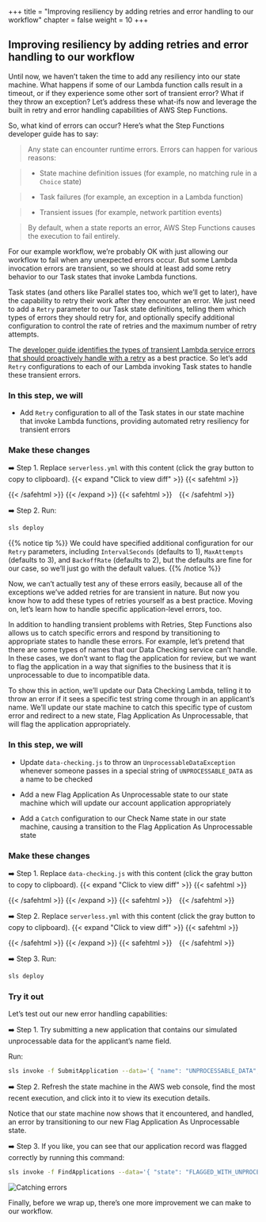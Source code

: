 +++
title = "Improving resiliency by adding retries and error handling to our workflow"
chapter = false
weight = 10
+++

## Improving resiliency by adding retries and error handling to our workflow

Until now, we haven’t taken the time to add any resiliency into our state machine. What happens if some of our Lambda function calls result in a timeout, or if they experience some other sort of transient error? What if they throw an exception? Let’s address these what-ifs now and leverage the built in retry and error handling capabilities of AWS Step Functions.

So, what kind of errors can occur? Here’s what the Step Functions developer guide has to say:


> Any state can encounter runtime errors. Errors can happen for various reasons:

> - State machine definition issues (for example, no matching rule in a `Choice` state) 

> - Task failures (for example, an exception in a Lambda function)

> - Transient issues (for example, network partition events)

> By default, when a state reports an error, AWS Step Functions causes the execution to fail entirely. 


For our example workflow, we’re probably OK with just allowing our workflow to fail when any unexpected errors occur. But some Lambda invocation errors are transient, so we should at least add some retry behavior to our Task states that invoke Lambda functions.

Task states (and others like Parallel states too, which we’ll get to later), have the capability to retry their work after they encounter an error. We just need to add a `Retry` parameter to our Task state definitions, telling them which types of errors they should retry for, and optionally specify additional configuration to control the rate of retries and the maximum number of retry attempts.

The [developer guide identifies the types of transient Lambda service errors that should proactively handle with a retry](https://docs.aws.amazon.com/step-functions/latest/dg/bp-lambda-serviceexception.html) as a best practice.   So let’s add `Retry` configurations to each of our Lambda invoking Task states to handle these transient errors.

### In this step, we will

* Add `Retry` configuration to all of the Task states in our state machine that invoke Lambda functions, providing automated retry resiliency for transient errors


### Make these changes

➡️ Step 1. Replace `serverless.yml` with <span class="clipBtn clipboard" data-clipboard-target="#id25caa2b64b5b476794ad4cd4aaa31da1">this content</span> (click the gray button to copy to clipboard). 
{{< expand "Click to view diff" >}} {{< safehtml >}}
<div id="diff-id25caa2b64b5b476794ad4cd4aaa31da1"></div> <pre style="display: none;" data-diff-for="diff-id25caa2b64b5b476794ad4cd4aaa31da1">commit 43adfda72ed4228c5818e3b7b2c334dea6cdb340
Author: Gabe Hollombe <gabe@avantbard.com>
Date:   Wed Oct 16 11:19:09 2019 +0800

    Add retry config to the Lambda Task states

diff --git a/serverless.yml b/serverless.yml
index 4010aa8..f28884a 100644
--- a/serverless.yml
+++ b/serverless.yml
@@ -297,6 +297,9 @@ resources:
                         },
                         "Resource": "#{dataCheckingLambdaArn}",
                         "ResultPath": "$.checks.name",
+                        "Retry": [ {
+                            "ErrorEquals": [ "Lambda.ServiceException", "Lambda.AWSLambdaException", "Lambda.SdkClientException", "Lambda.TooManyRequestsException"]
+                        } ],
                         "Next": "Check Address"
                     },
                     "Check Address": {
@@ -307,6 +310,9 @@ resources:
                         },
                         "Resource": "#{dataCheckingLambdaArn}",
                         "ResultPath": "$.checks.address",
+                        "Retry": [ {
+                            "ErrorEquals": [ "Lambda.ServiceException", "Lambda.AWSLambdaException", "Lambda.SdkClientException", "Lambda.TooManyRequestsException"]
+                        } ],
                         "Next": "Review Required?"
                     },
                     "Review Required?": {
@@ -337,6 +343,9 @@ resources:
                           }
                       },
                       "ResultPath": "$.review",
+                      "Retry": [ {
+                          "ErrorEquals": [ "Lambda.ServiceException", "Lambda.AWSLambdaException", "Lambda.SdkClientException", "Lambda.TooManyRequestsException"]
+                      } ],
                       "Next": "Review Approved?"
                     },
                     "Review Approved?": {
@@ -359,6 +368,9 @@ resources:
                             "id.$": "$.application.id"
                         },
                         "Resource": "#{rejectApplicationLambdaArn}",
+                        "Retry": [ {
+                            "ErrorEquals": [ "Lambda.ServiceException", "Lambda.AWSLambdaException", "Lambda.SdkClientException", "Lambda.TooManyRequestsException"]
+                        } ],
                         "End": true
                      },
                      "Approve Application": {
@@ -367,6 +379,9 @@ resources:
                             "id.$": "$.application.id"
                         },
                         "Resource": "#{approveApplicationLambdaArn}",
+                        "Retry": [ {
+                            "ErrorEquals": [ "Lambda.ServiceException", "Lambda.AWSLambdaException", "Lambda.SdkClientException", "Lambda.TooManyRequestsException"]
+                        } ],
                         "End": true
                      }
                 }
</pre>
{{< /safehtml >}} {{< /expand >}}
{{< safehtml >}}
<textarea id="id25caa2b64b5b476794ad4cd4aaa31da1" style="position: relative; left: -1000px; width: 1px; height: 1px;">service: StepFunctionsWorkshop

plugins:
  - serverless-cf-vars

custom:
  applicationsTable: '${self:service}__account_applications__${self:provider.stage}'

provider:
  name: aws
  runtime: nodejs10.x
  memorySize: 128
  stage: dev

functions:
  SubmitApplication:
    name: ${self:service}__account_applications__submit__${self:provider.stage}
    handler: account-applications/submit.handler
    environment:
      REGION: ${self:provider.region}
      ACCOUNTS_TABLE_NAME: ${self:custom.applicationsTable}
      APPLICATION_PROCESSING_STEP_FUNCTION_ARN: { Ref: "ProcessApplicationsStateMachine" }
    role: SubmitRole

  FlagApplication:
    name: ${self:service}__account_applications__flag__${self:provider.stage}
    handler: account-applications/flag.handler
    environment:
      REGION: ${self:provider.region}
      ACCOUNTS_TABLE_NAME: ${self:custom.applicationsTable}
    role: FlagRole

  ReviewApplication:
    name: ${self:service}__account_applications__review__${self:provider.stage}
    handler: account-applications/review.handler
    environment:
      REGION: ${self:provider.region}
      ACCOUNTS_TABLE_NAME: ${self:custom.applicationsTable}
    role: ReviewRole

  FindApplications:
    name: ${self:service}__account_applications__find__${self:provider.stage}
    handler: account-applications/find.handler
    environment:
      REGION: ${self:provider.region}
      ACCOUNTS_TABLE_NAME: ${self:custom.applicationsTable}
    role: FindRole

  RejectApplication:
    name: ${self:service}__account_applications__reject__${self:provider.stage}
    handler: account-applications/reject.handler
    environment:
      REGION: ${self:provider.region}
      ACCOUNTS_TABLE_NAME: ${self:custom.applicationsTable}
    role: RejectRole

  ApproveApplication:
    name: ${self:service}__account_applications__approve__${self:provider.stage}
    handler: account-applications/approve.handler
    environment:
      REGION: ${self:provider.region}
      ACCOUNTS_TABLE_NAME: ${self:custom.applicationsTable}
    role: ApproveRole

  DataChecking:
    name: ${self:service}__data_checking__${self:provider.stage}
    handler: data-checking.handler
    role: DataCheckingRole

resources:
  Resources:
    LambdaLoggingPolicy:
      Type: 'AWS::IAM::ManagedPolicy'
      Properties:
        PolicyDocument:
          Version: '2012-10-17'
          Statement:
            - Effect: Allow
              Action:
                - logs:CreateLogGroup
                - logs:CreateLogStream
                - logs:PutLogEvents
              Resource:
                - 'Fn::Join':
                  - ':'
                  -
                    - 'arn:aws:logs'
                    - Ref: 'AWS::Region'
                    - Ref: 'AWS::AccountId'
                    - 'log-group:/aws/lambda/*:*:*'

    DynamoPolicy:
      Type: 'AWS::IAM::ManagedPolicy'
      Properties:
        PolicyDocument:
          Version: '2012-10-17'
          Statement:
            - Effect: "Allow"
              Action:
                - "dynamodb:*"
              Resource:
                - { "Fn::GetAtt": ["ApplicationsDynamoDBTable", "Arn" ] }
                - 'Fn::Join':
                    - '/'
                    -
                        - { "Fn::GetAtt": ["ApplicationsDynamoDBTable", "Arn" ] }
                        - '*'

    StepFunctionsPolicy:
      Type: 'AWS::IAM::ManagedPolicy'
      Properties:
        PolicyDocument:
          Version: '2012-10-17'
          Statement:
            -
              Effect: "Allow"
              Action:
                - "states:StartExecution"
                - "states:SendTaskSuccess"
                - "states:SendTaskFailure"
              Resource:
                - { Ref: ProcessApplicationsStateMachine }

    SubmitRole:
      Type: AWS::IAM::Role
      Properties:
        AssumeRolePolicyDocument:
          Version: '2012-10-17'
          Statement:
            - Effect: Allow
              Principal:
                Service:
                  - lambda.amazonaws.com
              Action: sts:AssumeRole
        ManagedPolicyArns:
          - { Ref: LambdaLoggingPolicy }
          - { Ref: DynamoPolicy }
          - { Ref: StepFunctionsPolicy }

    FlagRole:
      Type: AWS::IAM::Role
      Properties:
        AssumeRolePolicyDocument:
          Version: '2012-10-17'
          Statement:
            - Effect: Allow
              Principal:
                Service:
                  - lambda.amazonaws.com
              Action: sts:AssumeRole
        ManagedPolicyArns:
          - { Ref: LambdaLoggingPolicy }
          - { Ref: DynamoPolicy }

    ReviewRole:
      Type: AWS::IAM::Role
      Properties:
        AssumeRolePolicyDocument:
          Version: '2012-10-17'
          Statement:
            - Effect: Allow
              Principal:
                Service:
                  - lambda.amazonaws.com
              Action: sts:AssumeRole
        ManagedPolicyArns:
          - { Ref: LambdaLoggingPolicy }
          - { Ref: DynamoPolicy }
          - { Ref: StepFunctionsPolicy }

    RejectRole:
      Type: AWS::IAM::Role
      Properties:
        AssumeRolePolicyDocument:
          Version: '2012-10-17'
          Statement:
            - Effect: Allow
              Principal:
                Service:
                  - lambda.amazonaws.com
              Action: sts:AssumeRole
        ManagedPolicyArns:
          - { Ref: LambdaLoggingPolicy }
          - { Ref: DynamoPolicy }

    ApproveRole:
      Type: AWS::IAM::Role
      Properties:
        AssumeRolePolicyDocument:
          Version: '2012-10-17'
          Statement:
            - Effect: Allow
              Principal:
                Service:
                  - lambda.amazonaws.com
              Action: sts:AssumeRole
        ManagedPolicyArns:
          - { Ref: LambdaLoggingPolicy }
          - { Ref: DynamoPolicy }

    FindRole:
      Type: AWS::IAM::Role
      Properties:
        AssumeRolePolicyDocument:
          Version: '2012-10-17'
          Statement:
            - Effect: Allow
              Principal:
                Service:
                  - lambda.amazonaws.com
              Action: sts:AssumeRole
        ManagedPolicyArns:
          - { Ref: LambdaLoggingPolicy }
          - { Ref: DynamoPolicy }

    DataCheckingRole:
      Type: AWS::IAM::Role
      Properties:
        AssumeRolePolicyDocument:
          Version: '2012-10-17'
          Statement:
            - Effect: Allow
              Principal:
                Service:
                  - lambda.amazonaws.com
              Action: sts:AssumeRole
        ManagedPolicyArns:
          - { Ref: LambdaLoggingPolicy }

    ApplicationsDynamoDBTable:
      Type: 'AWS::DynamoDB::Table'
      Properties:
        TableName: ${self:custom.applicationsTable}
        AttributeDefinitions:
          -
            AttributeName: id
            AttributeType: S
          -
            AttributeName: state
            AttributeType: S
        KeySchema:
          -
            AttributeName: id
            KeyType: HASH
        BillingMode: PAY_PER_REQUEST
        GlobalSecondaryIndexes:
            -
                IndexName: state
                KeySchema:
                    -
                        AttributeName: state
                        KeyType: HASH
                Projection:
                    ProjectionType: ALL

    StepFunctionRole:
      Type: 'AWS::IAM::Role'
      Properties:
        AssumeRolePolicyDocument:
            Version: '2012-10-17'
            Statement:
                -
                  Effect: Allow
                  Principal:
                      Service: 'states.amazonaws.com'
                  Action: 'sts:AssumeRole'
        Policies:
            -
              PolicyName: lambda
              PolicyDocument:
                Statement:
                  -
                    Effect: Allow
                    Action: 'lambda:InvokeFunction'
                    Resource:
                        - Fn::GetAtt: [DataCheckingLambdaFunction, Arn]
                        - Fn::GetAtt: [FlagApplicationLambdaFunction, Arn]
                        - Fn::GetAtt: [ApproveApplicationLambdaFunction, Arn]
                        - Fn::GetAtt: [RejectApplicationLambdaFunction, Arn]

    ProcessApplicationsStateMachine:
      Type: AWS::StepFunctions::StateMachine
      Properties:
        StateMachineName: ${self:service}__process_account_applications__${self:provider.stage}
        RoleArn: !GetAtt StepFunctionRole.Arn
        DefinitionString:
          !Sub
            - |-
              {
                "StartAt": "Check Name",
                "States": {
                    "Check Name": {
                        "Type": "Task",
                        "Parameters": {
                            "command": "CHECK_NAME",
                            "data": { "name.$": "$.application.name" }
                        },
                        "Resource": "#{dataCheckingLambdaArn}",
                        "ResultPath": "$.checks.name",
                        "Retry": [ {
                            "ErrorEquals": [ "Lambda.ServiceException", "Lambda.AWSLambdaException", "Lambda.SdkClientException", "Lambda.TooManyRequestsException"]
                        } ],
                        "Next": "Check Address"
                    },
                    "Check Address": {
                        "Type": "Task",
                        "Parameters": {
                            "command": "CHECK_ADDRESS",
                            "data": { "address.$": "$.application.address" }
                        },
                        "Resource": "#{dataCheckingLambdaArn}",
                        "ResultPath": "$.checks.address",
                        "Retry": [ {
                            "ErrorEquals": [ "Lambda.ServiceException", "Lambda.AWSLambdaException", "Lambda.SdkClientException", "Lambda.TooManyRequestsException"]
                        } ],
                        "Next": "Review Required?"
                    },
                    "Review Required?": {
                        "Type": "Choice",
                        "Choices": [
                          {
                            "Variable": "$.checks.name.flagged",
                            "BooleanEquals": true,
                            "Next": "Pending Review"
                          },
                          {
                            "Variable": "$.checks.address.flagged",
                            "BooleanEquals": true,
                            "Next": "Pending Review"
                          }
                        ],
                        "Default": "Approve Application"
                    },
                    "Pending Review": {
                      "Type": "Task",
                      "Resource": "arn:aws:states:::lambda:invoke.waitForTaskToken",
                      "Parameters": {
                          "FunctionName": "#{flagApplicationLambdaName}",
                          "Payload": {
                              "id.$": "$.application.id",
                              "flagType": "REVIEW",
                              "taskToken.$": "$$.Task.Token"
                          }
                      },
                      "ResultPath": "$.review",
                      "Retry": [ {
                          "ErrorEquals": [ "Lambda.ServiceException", "Lambda.AWSLambdaException", "Lambda.SdkClientException", "Lambda.TooManyRequestsException"]
                      } ],
                      "Next": "Review Approved?"
                    },
                    "Review Approved?": {
                        "Type": "Choice",
                        "Choices": [{
                                "Variable": "$.review.decision",
                                "StringEquals": "APPROVE",
                                "Next": "Approve Application"
                            },
                            {
                                "Variable": "$.review.decision",
                                "StringEquals": "REJECT",
                                "Next": "Reject Application"
                            }
                        ]
                    },
                     "Reject Application": {
                        "Type": "Task",
                        "Parameters": {
                            "id.$": "$.application.id"
                        },
                        "Resource": "#{rejectApplicationLambdaArn}",
                        "Retry": [ {
                            "ErrorEquals": [ "Lambda.ServiceException", "Lambda.AWSLambdaException", "Lambda.SdkClientException", "Lambda.TooManyRequestsException"]
                        } ],
                        "End": true
                     },
                     "Approve Application": {
                        "Type": "Task",
                        "Parameters": {
                            "id.$": "$.application.id"
                        },
                        "Resource": "#{approveApplicationLambdaArn}",
                        "Retry": [ {
                            "ErrorEquals": [ "Lambda.ServiceException", "Lambda.AWSLambdaException", "Lambda.SdkClientException", "Lambda.TooManyRequestsException"]
                        } ],
                        "End": true
                     }
                }
              }
            - {
              dataCheckingLambdaArn: !GetAtt [DataCheckingLambdaFunction, Arn],
              flagApplicationLambdaName: !Ref FlagApplicationLambdaFunction,
              rejectApplicationLambdaArn: !GetAtt [RejectApplicationLambdaFunction, Arn],
              approveApplicationLambdaArn: !GetAtt [ApproveApplicationLambdaFunction, Arn],
            }
</textarea>
{{< /safehtml >}}

➡️ Step 2. Run:

```bash
sls deploy
```


{{% notice tip %}}
We could have specified additional configuration for our `Retry` parameters, including `IntervalSeconds` (defaults to  1), `MaxAttempts` (defaults to  3), and `BackoffRate` (defaults to 2), but the defaults are fine for our case, so we’ll just go with the default values.
{{% /notice %}}

Now, we can’t actually test any of these errors easily, because all of the exceptions we’ve added retries for are transient in nature. But now you know how to add these types of retries yourself as a best practice. Moving on, let’s learn how to handle specific application-level errors, too.

In addition to handling transient problems with Retries, Step Functions also allows us to catch specific errors and respond by transitioning to appropriate states to handle these errors. For example, let’s pretend that there are some types of names that our Data Checking service can’t handle. In these cases, we don’t want to flag the application for review, but we want to flag the application in a way that signifies to the business that it is unprocessable to due to incompatible data. 

To show this in action, we’ll update our Data Checking Lambda, telling it to throw an error if it sees a specific test string come through in an applicant’s name. We’ll update our state machine to catch this specific type of custom error and redirect to a new state, Flag Application As Unprocessable, that will flag the application appropriately.

### In this step, we will

* Update `data-checking.js` to throw an `UnprocessableDataException` whenever someone passes in a special string of `UNPROCESSABLE_DATA` as a name to be checked

* Add a new Flag Application As Unprocessable state to our state machine which will update our account application appropriately

* Add a `Catch` configuration to our Check Name state in our state machine, causing a transition to the Flag Application As Unprocessable state

### Make these changes

➡️ Step 1. Replace `data-checking.js` with <span class="clipBtn clipboard" data-clipboard-target="#id11a7119509f640dfa8591e01babf487b">this content</span> (click the gray button to copy to clipboard). 
{{< expand "Click to view diff" >}} {{< safehtml >}}
<div id="diff-id11a7119509f640dfa8591e01babf487b"></div> <pre style="display: none;" data-diff-for="diff-id11a7119509f640dfa8591e01babf487b">commit 599d75abec2f61a2459bb36eaec4d4e0d7bcbc4d
Author: Gabe Hollombe <gabe@avantbard.com>
Date:   Fri Oct 25 17:13:06 2019 +0800

    updated data-checking.js v2

diff --git a/code/data-checking.js b/code/data-checking.js
index a6ee7f0..ff12893 100644
--- a/code/data-checking.js
+++ b/code/data-checking.js
@@ -3,7 +3,13 @@
 const checkName = (data) => {
     const { name } = data
 
-    const flagged = (name.indexOf('evil') !== -1)
+    if (name.includes("UNPROCESSABLE_DATA")) {
+        const simulatedError = new Error(`Simulated error: Name '${name}' is not possible to check.`)
+        simulatedError.name = 'UnprocessableDataException'
+        throw simulatedError
+    }
+
+    const flagged = name.includes('evil')
     return { flagged }
 }
 
</pre>
{{< /safehtml >}} {{< /expand >}}
{{< safehtml >}}
<textarea id="id11a7119509f640dfa8591e01babf487b" style="position: relative; left: -1000px; width: 1px; height: 1px;">'use strict';

const checkName = (data) => {
    const { name } = data

    if (name.includes("UNPROCESSABLE_DATA")) {
        const simulatedError = new Error(`Simulated error: Name '${name}' is not possible to check.`)
        simulatedError.name = 'UnprocessableDataException'
        throw simulatedError
    }

    const flagged = name.includes('evil')
    return { flagged }
}

const checkAddress = (data) => {
    const { address } = data

    const flagged = (address.match(/(\d+ \w+)|(\w+ \d+)/g) === null)
    return { flagged }
}


const commandHandlers = {
    'CHECK_NAME': checkName,
    'CHECK_ADDRESS': checkAddress,
}

module.exports.handler = (event, context, callback) => {
    try {
        const { command, data } = event

        const result = commandHandlers[command](data)
        callback(null, result)
    } catch (ex) {
        console.error(ex)
        console.info('event', JSON.stringify(event))
        callback(ex)
    }
};

</textarea>
{{< /safehtml >}}

➡️ Step 2. Replace `serverless.yml` with <span class="clipBtn clipboard" data-clipboard-target="#id8bf57eb542cc4c5ca176ee627599cbbc">this content</span> (click the gray button to copy to clipboard). 
{{< expand "Click to view diff" >}} {{< safehtml >}}
<div id="diff-id8bf57eb542cc4c5ca176ee627599cbbc"></div> <pre style="display: none;" data-diff-for="diff-id8bf57eb542cc4c5ca176ee627599cbbc">commit afebf4c40193cc6a39c685ac9a15b27f9438a52b
Author: Gabe Hollombe <gabe@avantbard.com>
Date:   Wed Oct 16 11:37:27 2019 +0800

    Add error handling example for UNPROCESSABLE_DATA in Name

diff --git a/serverless.yml b/serverless.yml
index f28884a..47f7742 100644
--- a/serverless.yml
+++ b/serverless.yml
@@ -300,6 +300,11 @@ resources:
                         "Retry": [ {
                             "ErrorEquals": [ "Lambda.ServiceException", "Lambda.AWSLambdaException", "Lambda.SdkClientException", "Lambda.TooManyRequestsException"]
                         } ],
+                        "Catch": [ {
+                          "ErrorEquals": ["UnprocessableDataException"],
+                          "ResultPath": "$.error-info",
+                          "Next": "Flag Application As Unprocessable"
+                        } ],
                         "Next": "Check Address"
                     },
                     "Check Address": {
@@ -383,7 +388,24 @@ resources:
                             "ErrorEquals": [ "Lambda.ServiceException", "Lambda.AWSLambdaException", "Lambda.SdkClientException", "Lambda.TooManyRequestsException"]
                         } ],
                         "End": true
-                     }
+                     },
+                    "Flag Application As Unprocessable": {
+                      "Type": "Task",
+                      "Resource": "arn:aws:states:::lambda:invoke",
+                      "Parameters": {
+                          "FunctionName": "#{flagApplicationLambdaName}",
+                          "Payload": {
+                              "id.$": "$.application.id",
+                              "flagType": "UNPROCESSABLE_DATA",
+                              "errorInfo.$": "$.error-info"
+                          }
+                      },
+                      "ResultPath": "$.review",
+                      "Retry": [ {
+                          "ErrorEquals": [ "Lambda.ServiceException", "Lambda.AWSLambdaException", "Lambda.SdkClientException", "Lambda.TooManyRequestsException"]
+                      } ],
+                      "End": true
+                    }
                 }
               }
             - {
</pre>
{{< /safehtml >}} {{< /expand >}}
{{< safehtml >}}
<textarea id="id8bf57eb542cc4c5ca176ee627599cbbc" style="position: relative; left: -1000px; width: 1px; height: 1px;">service: StepFunctionsWorkshop

plugins:
  - serverless-cf-vars

custom:
  applicationsTable: '${self:service}__account_applications__${self:provider.stage}'

provider:
  name: aws
  runtime: nodejs10.x
  memorySize: 128
  stage: dev

functions:
  SubmitApplication:
    name: ${self:service}__account_applications__submit__${self:provider.stage}
    handler: account-applications/submit.handler
    environment:
      REGION: ${self:provider.region}
      ACCOUNTS_TABLE_NAME: ${self:custom.applicationsTable}
      APPLICATION_PROCESSING_STEP_FUNCTION_ARN: { Ref: "ProcessApplicationsStateMachine" }
    role: SubmitRole

  FlagApplication:
    name: ${self:service}__account_applications__flag__${self:provider.stage}
    handler: account-applications/flag.handler
    environment:
      REGION: ${self:provider.region}
      ACCOUNTS_TABLE_NAME: ${self:custom.applicationsTable}
    role: FlagRole

  ReviewApplication:
    name: ${self:service}__account_applications__review__${self:provider.stage}
    handler: account-applications/review.handler
    environment:
      REGION: ${self:provider.region}
      ACCOUNTS_TABLE_NAME: ${self:custom.applicationsTable}
    role: ReviewRole

  FindApplications:
    name: ${self:service}__account_applications__find__${self:provider.stage}
    handler: account-applications/find.handler
    environment:
      REGION: ${self:provider.region}
      ACCOUNTS_TABLE_NAME: ${self:custom.applicationsTable}
    role: FindRole

  RejectApplication:
    name: ${self:service}__account_applications__reject__${self:provider.stage}
    handler: account-applications/reject.handler
    environment:
      REGION: ${self:provider.region}
      ACCOUNTS_TABLE_NAME: ${self:custom.applicationsTable}
    role: RejectRole

  ApproveApplication:
    name: ${self:service}__account_applications__approve__${self:provider.stage}
    handler: account-applications/approve.handler
    environment:
      REGION: ${self:provider.region}
      ACCOUNTS_TABLE_NAME: ${self:custom.applicationsTable}
    role: ApproveRole

  DataChecking:
    name: ${self:service}__data_checking__${self:provider.stage}
    handler: data-checking.handler
    role: DataCheckingRole

resources:
  Resources:
    LambdaLoggingPolicy:
      Type: 'AWS::IAM::ManagedPolicy'
      Properties:
        PolicyDocument:
          Version: '2012-10-17'
          Statement:
            - Effect: Allow
              Action:
                - logs:CreateLogGroup
                - logs:CreateLogStream
                - logs:PutLogEvents
              Resource:
                - 'Fn::Join':
                  - ':'
                  -
                    - 'arn:aws:logs'
                    - Ref: 'AWS::Region'
                    - Ref: 'AWS::AccountId'
                    - 'log-group:/aws/lambda/*:*:*'

    DynamoPolicy:
      Type: 'AWS::IAM::ManagedPolicy'
      Properties:
        PolicyDocument:
          Version: '2012-10-17'
          Statement:
            - Effect: "Allow"
              Action:
                - "dynamodb:*"
              Resource:
                - { "Fn::GetAtt": ["ApplicationsDynamoDBTable", "Arn" ] }
                - 'Fn::Join':
                    - '/'
                    -
                        - { "Fn::GetAtt": ["ApplicationsDynamoDBTable", "Arn" ] }
                        - '*'

    StepFunctionsPolicy:
      Type: 'AWS::IAM::ManagedPolicy'
      Properties:
        PolicyDocument:
          Version: '2012-10-17'
          Statement:
            -
              Effect: "Allow"
              Action:
                - "states:StartExecution"
                - "states:SendTaskSuccess"
                - "states:SendTaskFailure"
              Resource:
                - { Ref: ProcessApplicationsStateMachine }

    SubmitRole:
      Type: AWS::IAM::Role
      Properties:
        AssumeRolePolicyDocument:
          Version: '2012-10-17'
          Statement:
            - Effect: Allow
              Principal:
                Service:
                  - lambda.amazonaws.com
              Action: sts:AssumeRole
        ManagedPolicyArns:
          - { Ref: LambdaLoggingPolicy }
          - { Ref: DynamoPolicy }
          - { Ref: StepFunctionsPolicy }

    FlagRole:
      Type: AWS::IAM::Role
      Properties:
        AssumeRolePolicyDocument:
          Version: '2012-10-17'
          Statement:
            - Effect: Allow
              Principal:
                Service:
                  - lambda.amazonaws.com
              Action: sts:AssumeRole
        ManagedPolicyArns:
          - { Ref: LambdaLoggingPolicy }
          - { Ref: DynamoPolicy }

    ReviewRole:
      Type: AWS::IAM::Role
      Properties:
        AssumeRolePolicyDocument:
          Version: '2012-10-17'
          Statement:
            - Effect: Allow
              Principal:
                Service:
                  - lambda.amazonaws.com
              Action: sts:AssumeRole
        ManagedPolicyArns:
          - { Ref: LambdaLoggingPolicy }
          - { Ref: DynamoPolicy }
          - { Ref: StepFunctionsPolicy }

    RejectRole:
      Type: AWS::IAM::Role
      Properties:
        AssumeRolePolicyDocument:
          Version: '2012-10-17'
          Statement:
            - Effect: Allow
              Principal:
                Service:
                  - lambda.amazonaws.com
              Action: sts:AssumeRole
        ManagedPolicyArns:
          - { Ref: LambdaLoggingPolicy }
          - { Ref: DynamoPolicy }

    ApproveRole:
      Type: AWS::IAM::Role
      Properties:
        AssumeRolePolicyDocument:
          Version: '2012-10-17'
          Statement:
            - Effect: Allow
              Principal:
                Service:
                  - lambda.amazonaws.com
              Action: sts:AssumeRole
        ManagedPolicyArns:
          - { Ref: LambdaLoggingPolicy }
          - { Ref: DynamoPolicy }

    FindRole:
      Type: AWS::IAM::Role
      Properties:
        AssumeRolePolicyDocument:
          Version: '2012-10-17'
          Statement:
            - Effect: Allow
              Principal:
                Service:
                  - lambda.amazonaws.com
              Action: sts:AssumeRole
        ManagedPolicyArns:
          - { Ref: LambdaLoggingPolicy }
          - { Ref: DynamoPolicy }

    DataCheckingRole:
      Type: AWS::IAM::Role
      Properties:
        AssumeRolePolicyDocument:
          Version: '2012-10-17'
          Statement:
            - Effect: Allow
              Principal:
                Service:
                  - lambda.amazonaws.com
              Action: sts:AssumeRole
        ManagedPolicyArns:
          - { Ref: LambdaLoggingPolicy }

    ApplicationsDynamoDBTable:
      Type: 'AWS::DynamoDB::Table'
      Properties:
        TableName: ${self:custom.applicationsTable}
        AttributeDefinitions:
          -
            AttributeName: id
            AttributeType: S
          -
            AttributeName: state
            AttributeType: S
        KeySchema:
          -
            AttributeName: id
            KeyType: HASH
        BillingMode: PAY_PER_REQUEST
        GlobalSecondaryIndexes:
            -
                IndexName: state
                KeySchema:
                    -
                        AttributeName: state
                        KeyType: HASH
                Projection:
                    ProjectionType: ALL

    StepFunctionRole:
      Type: 'AWS::IAM::Role'
      Properties:
        AssumeRolePolicyDocument:
            Version: '2012-10-17'
            Statement:
                -
                  Effect: Allow
                  Principal:
                      Service: 'states.amazonaws.com'
                  Action: 'sts:AssumeRole'
        Policies:
            -
              PolicyName: lambda
              PolicyDocument:
                Statement:
                  -
                    Effect: Allow
                    Action: 'lambda:InvokeFunction'
                    Resource:
                        - Fn::GetAtt: [DataCheckingLambdaFunction, Arn]
                        - Fn::GetAtt: [FlagApplicationLambdaFunction, Arn]
                        - Fn::GetAtt: [ApproveApplicationLambdaFunction, Arn]
                        - Fn::GetAtt: [RejectApplicationLambdaFunction, Arn]

    ProcessApplicationsStateMachine:
      Type: AWS::StepFunctions::StateMachine
      Properties:
        StateMachineName: ${self:service}__process_account_applications__${self:provider.stage}
        RoleArn: !GetAtt StepFunctionRole.Arn
        DefinitionString:
          !Sub
            - |-
              {
                "StartAt": "Check Name",
                "States": {
                    "Check Name": {
                        "Type": "Task",
                        "Parameters": {
                            "command": "CHECK_NAME",
                            "data": { "name.$": "$.application.name" }
                        },
                        "Resource": "#{dataCheckingLambdaArn}",
                        "ResultPath": "$.checks.name",
                        "Retry": [ {
                            "ErrorEquals": [ "Lambda.ServiceException", "Lambda.AWSLambdaException", "Lambda.SdkClientException", "Lambda.TooManyRequestsException"]
                        } ],
                        "Catch": [ {
                          "ErrorEquals": ["UnprocessableDataException"],
                          "ResultPath": "$.error-info",
                          "Next": "Flag Application As Unprocessable"
                        } ],
                        "Next": "Check Address"
                    },
                    "Check Address": {
                        "Type": "Task",
                        "Parameters": {
                            "command": "CHECK_ADDRESS",
                            "data": { "address.$": "$.application.address" }
                        },
                        "Resource": "#{dataCheckingLambdaArn}",
                        "ResultPath": "$.checks.address",
                        "Retry": [ {
                            "ErrorEquals": [ "Lambda.ServiceException", "Lambda.AWSLambdaException", "Lambda.SdkClientException", "Lambda.TooManyRequestsException"]
                        } ],
                        "Next": "Review Required?"
                    },
                    "Review Required?": {
                        "Type": "Choice",
                        "Choices": [
                          {
                            "Variable": "$.checks.name.flagged",
                            "BooleanEquals": true,
                            "Next": "Pending Review"
                          },
                          {
                            "Variable": "$.checks.address.flagged",
                            "BooleanEquals": true,
                            "Next": "Pending Review"
                          }
                        ],
                        "Default": "Approve Application"
                    },
                    "Pending Review": {
                      "Type": "Task",
                      "Resource": "arn:aws:states:::lambda:invoke.waitForTaskToken",
                      "Parameters": {
                          "FunctionName": "#{flagApplicationLambdaName}",
                          "Payload": {
                              "id.$": "$.application.id",
                              "flagType": "REVIEW",
                              "taskToken.$": "$$.Task.Token"
                          }
                      },
                      "ResultPath": "$.review",
                      "Retry": [ {
                          "ErrorEquals": [ "Lambda.ServiceException", "Lambda.AWSLambdaException", "Lambda.SdkClientException", "Lambda.TooManyRequestsException"]
                      } ],
                      "Next": "Review Approved?"
                    },
                    "Review Approved?": {
                        "Type": "Choice",
                        "Choices": [{
                                "Variable": "$.review.decision",
                                "StringEquals": "APPROVE",
                                "Next": "Approve Application"
                            },
                            {
                                "Variable": "$.review.decision",
                                "StringEquals": "REJECT",
                                "Next": "Reject Application"
                            }
                        ]
                    },
                     "Reject Application": {
                        "Type": "Task",
                        "Parameters": {
                            "id.$": "$.application.id"
                        },
                        "Resource": "#{rejectApplicationLambdaArn}",
                        "Retry": [ {
                            "ErrorEquals": [ "Lambda.ServiceException", "Lambda.AWSLambdaException", "Lambda.SdkClientException", "Lambda.TooManyRequestsException"]
                        } ],
                        "End": true
                     },
                     "Approve Application": {
                        "Type": "Task",
                        "Parameters": {
                            "id.$": "$.application.id"
                        },
                        "Resource": "#{approveApplicationLambdaArn}",
                        "Retry": [ {
                            "ErrorEquals": [ "Lambda.ServiceException", "Lambda.AWSLambdaException", "Lambda.SdkClientException", "Lambda.TooManyRequestsException"]
                        } ],
                        "End": true
                     },
                    "Flag Application As Unprocessable": {
                      "Type": "Task",
                      "Resource": "arn:aws:states:::lambda:invoke",
                      "Parameters": {
                          "FunctionName": "#{flagApplicationLambdaName}",
                          "Payload": {
                              "id.$": "$.application.id",
                              "flagType": "UNPROCESSABLE_DATA",
                              "errorInfo.$": "$.error-info"
                          }
                      },
                      "ResultPath": "$.review",
                      "Retry": [ {
                          "ErrorEquals": [ "Lambda.ServiceException", "Lambda.AWSLambdaException", "Lambda.SdkClientException", "Lambda.TooManyRequestsException"]
                      } ],
                      "End": true
                    }
                }
              }
            - {
              dataCheckingLambdaArn: !GetAtt [DataCheckingLambdaFunction, Arn],
              flagApplicationLambdaName: !Ref FlagApplicationLambdaFunction,
              rejectApplicationLambdaArn: !GetAtt [RejectApplicationLambdaFunction, Arn],
              approveApplicationLambdaArn: !GetAtt [ApproveApplicationLambdaFunction, Arn],
            }
</textarea>
{{< /safehtml >}}
    
➡️ Step 3. Run:

```bash
sls deploy
```

### Try it out

Let’s test out our new error handling capabilities:

➡️ Step 1. Try submitting a new application that contains our simulated unprocessable data for the applicant’s name field. 

Run:

```bash
sls invoke -f SubmitApplication --data='{ "name": "UNPROCESSABLE_DATA", "address": "123 Street" }'
```

➡️ Step 2. Refresh the state machine in the AWS web console, find the most recent execution, and click into it to view its execution details.

Notice that our state machine now shows that it encountered, and handled, an error by transitioning to our new Flag Application As Unprocessable state.

➡️ Step 3. If you like, you can see that our application record was flagged correctly by running this command:

```bash
sls invoke -f FindApplications --data='{ "state": "FLAGGED_WITH_UNPROCESSABLE_DATA" }'
```

![Catching errors](images/workflow-vis-error-catch.png)

Finally, before we wrap up, there’s one more improvement we can make to our workflow.